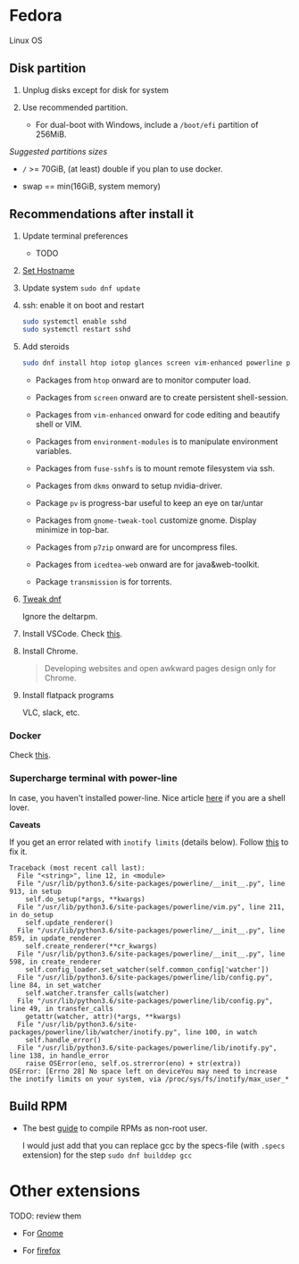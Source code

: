 # Fedora

Linux OS

## Disk partition

1. Unplug disks except for disk for system

2. Use recommended partition.

    - For dual-boot with Windows, include a `/boot/efi` partition of 256MiB.

  _Suggested partitions sizes_

  - `/` >= 70GiB, (at least) double if you plan to use docker.

  - swap == min(16GiB, system memory)

## Recommendations after install it

1. Update terminal preferences

    - TODO

2. [Set Hostname](https://www.tecmint.com/things-to-do-after-fedora-26-installation/)

3. Update system `sudo dnf update`

4. ssh: enable it on boot and restart

    ```bash
    sudo systemctl enable sshd
    sudo systemctl restart sshd
    ```

5. Add steroids

    ```bash
    sudo dnf install htop iotop glances screen vim-enhanced powerline powerline-fonts tmux-powerline vim-powerline environment-modules fuse-sshfs dkms kernel-devel acpid libglvnd-glx libglvnd-opengl libglvnd-devel pv gnome-tweak-tool p7zip p7zip-plugins icedtea-web java-openjdk transmission tmux gcc pkgconfig unzip kernel-headers
    ```

    - Packages from `htop` onward are to monitor computer load.

    - Packages from `screen` onward are to create persistent shell-session.

    - Packages from `vim-enhanced` onward for code editing and beautify shell or VIM.

    - Packages from `environment-modules` is to manipulate environment variables.

    - Packages from `fuse-sshfs` is to mount remote filesystem via ssh.

    - Packages from `dkms` onward to setup nvidia-driver.

    - Package `pv` is progress-bar useful to keep an eye on tar/untar

    - Packages from `gnome-tweak-tool` customize gnome. Display minimize in top-bar.

    - Packages from `p7zip` onward are for uncompress files.

    - Packages from `icedtea-web` onward are for java&web-toolkit.

    - Package `transmission` is for torrents.

6. [Tweak dnf](https://robbinespu.gitlab.io/blog/2019/05/06/after-install-fedora-30/)

    Ignore the deltarpm.

6. Install VSCode. Check [this](./vscode.md).

7. Install Chrome.

    > Developing websites and open awkward pages design only for Chrome.

8. Install flatpack programs

    VLC, slack, etc.

### Docker

Check [this](./docker.md).

### Supercharge terminal with power-line

In case, you haven't installed power-line. Nice article [here](https://fedoramagazine.org/add-power-terminal-powerline/) if you are a shell lover.

__Caveats__

If you get an error related with `inotify limits` (details below). Follow [this](https://github.com/guard/listen/wiki/Increasing-the-amount-of-inotify-watchers) to fix it.

```
Traceback (most recent call last):
  File "<string>", line 12, in <module>
  File "/usr/lib/python3.6/site-packages/powerline/__init__.py", line 913, in setup
    self.do_setup(*args, **kwargs)
  File "/usr/lib/python3.6/site-packages/powerline/vim.py", line 211, in do_setup
    self.update_renderer()
  File "/usr/lib/python3.6/site-packages/powerline/__init__.py", line 859, in update_renderer
    self.create_renderer(**cr_kwargs)
  File "/usr/lib/python3.6/site-packages/powerline/__init__.py", line 598, in create_renderer
    self.config_loader.set_watcher(self.common_config['watcher'])
  File "/usr/lib/python3.6/site-packages/powerline/lib/config.py", line 84, in set_watcher
    self.watcher.transfer_calls(watcher)
  File "/usr/lib/python3.6/site-packages/powerline/lib/config.py", line 49, in transfer_calls
    getattr(watcher, attr)(*args, **kwargs)
  File "/usr/lib/python3.6/site-packages/powerline/lib/watcher/inotify.py", line 100, in watch
    self.handle_error()
  File "/usr/lib/python3.6/site-packages/powerline/lib/inotify.py", line 138, in handle_error
    raise OSError(eno, self.os.strerror(eno) + str(extra))
OSError: [Errno 28] No space left on deviceYou may need to increase the inotify limits on your system, via /proc/sys/fs/inotify/max_user_*
```

## Build RPM

- The best [guide](https://ask.fedoraproject.org/en/question/87205/how-do-i-install-a-src-rpm-with-dnf/) to compile RPMs as non-root user.

  I would just add that you can replace gcc by the specs-file (with `.specs` extension) for the step `sudo dnf builddep gcc`

# Other extensions

TODO: review them

- For [Gnome](https://www.dedoimedo.com/computers/fedora-30-after-install.html)

- For [firefox](https://fosspost.org/tutorials/things-to-do-after-installing-fedora)